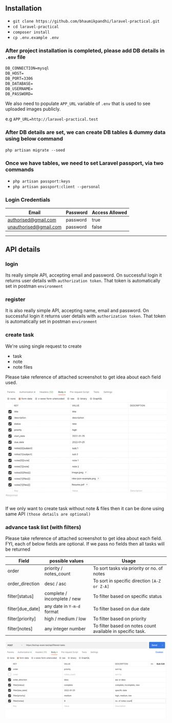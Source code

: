## Installation

- `git clone https://github.com/bhaumikpandhi/laravel-practical.git`
- `cd laravel-practical`
- `composer install`
- `cp .env.example .env`

### After project installation is completed, please add DB details in `.env` file

```
DB_CONNECTION=mysql
DB_HOST=
DB_PORT=3306
DB_DATABASE=
DB_USERNAME=
DB_PASSWORD=
```

We also need to populate `APP_URL` variable of `.env` that is used to see uploaded images publicly.

e.g
`APP_URL=http://laravel-practical.test`

### After DB details are set, we can create DB tables & dummy data using below command

`php artisan migrate --seed`

### Once we have tables, we need to set Laravel passport, via two commands

- `php artisan passport:keys`
- `php artisan passport:client --personal`


### Login Credentials

Email | Password| Access Allowed
--- | --- | --- 
authorised@gmail.com | password | true
unauthorised@gmail.com | password | false


----------------

## API details

### login

Its really simple API, accepting email and password. On successful login it returns user details with `authorization token`. That token is automatically set in postman `environment`

### register

It is also really simple API, accepting name, email and password. On successful login it returns user details with `authorization token`. That token is automatically set in postman `environment`

### create task

We're using single request to create 
- task
- note
- note files

Please take reference of attached screenshot to get idea about each field used.

![](public/postman/create-task.png)

If we only want to create task without note & files then it can be done using same API `(those details are optional)`

### advance task list (with filters)

Please take reference of attached screenshot to get idea about each field. FYI, each of below fields are optional. If we pass no fields then all tasks will be returned

Field | possible values | Usage
--- | --- | --- 
order | priority / notes_count | To sort tasks via priority or no. of notes
order_direction | desc / asc | To sort in specific direction `[A-Z or Z-A]`
filter[status] | complete / incomplete / new | To filter based on specific status
filter[due_date] | any date in `Y-m-d` format | To filter based on due date
filter[priority] | high / medium / low | To filter based on priority
filter[notes] | any integer number | To filter based on notes count available in specific task.


![](public/postman/advance-task-filter.png)

